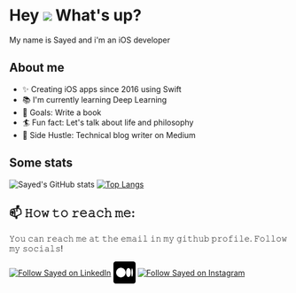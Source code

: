 <h1> Hey <img src="https://emojis.slackmojis.com/emojis/images/1577305505/7373/hand_wave.gif?1577305505" width="50" /> What's up?</h1>

<p> My name is Sayed and i'm an iOS developer

## About me

- ✨ Creating iOS apps since 2016 using Swift
- 📚 I'm currently learning Deep Learning
- 🎯 Goals: Write a book
- 🏄 Fun fact: Let's talk about life and philosophy 
- 🍪 Side Hustle: Technical blog writer on Medium

## Some stats

![Sayed's GitHub stats](https://github-readme-stats.vercel.app/api?username=smalam119&count_private=true&show_icons=true&theme=cobalt)
[![Top Langs](https://github-readme-stats.vercel.app/api/top-langs/?username=smalam119&hide=html,css,objective-c,shell,php&exclude_repo=Tracker,Fleet-Management-System,Grocery-list-app-for-ma-Thyme,route_planner_revisited,Nessy-Widget,PubNub-Push-Notification-V4&layout=compact)](https://github.com/smalam119)

## 📫 𝙷𝚘𝚠 𝚝𝚘 𝚛𝚎𝚊𝚌𝚑 𝚖𝚎:
𝚈𝚘𝚞 𝚌𝚊𝚗 𝚛𝚎𝚊𝚌𝚑 𝚖𝚎 𝚊𝚝 𝚝𝚑𝚎 𝚎𝚖𝚊𝚒𝚕 𝚒𝚗 𝚖𝚢 𝚐𝚒𝚝𝚑𝚞𝚋 𝚙𝚛𝚘𝚏𝚒𝚕𝚎. 𝙵𝚘𝚕𝚕𝚘𝚠 𝚖𝚢 𝚜𝚘𝚌𝚒𝚊𝚕𝚜!

[<img src="https://raw.githubusercontent.com/Raymo111/Raymo111/master/socials/linkedin.png" height="40em" align="center" alt="Follow Sayed on LinkedIn" title="Follow Sayed on LinkedIn"/>](https://linkedin.com/in/sayed-mahmudul-alam)
[<img src="https://github.com/smalam119/smalam119/blob/main/5968906.png" height="40em" align="center" alt="Follow Sayed on Medium" title="Follow Sayed on Medium"/>](https://medium.com/@smalam119)
[<img src="https://raw.githubusercontent.com/Raymo111/Raymo111/master/socials/instagram.svg" height="40em" align="center" alt="Follow Sayed on Instagram" title="Follow Sayed on Instagram"/>](https://www.instagram.com/sayed.mahmudul.alam/?igshid=YmMyMTA2M2Y%3D)
